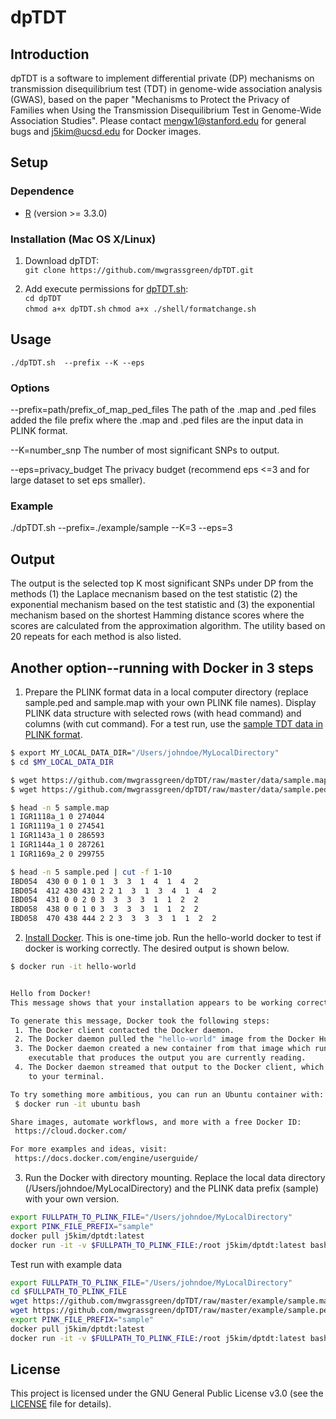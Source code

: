 # dpTDT

## Introduction
dpTDT is a software to implement differential private (DP) mechanisms on transmission disequilibrium test (TDT) in genome-wide association analysis (GWAS), based on the paper "Mechanisms to Protect the Privacy of Families when Using the Transmission Disequilibrium Test in Genome-Wide Association Studies". Please contact <mengw1@stanford.edu> for general bugs and <j5kim@ucsd.edu> for Docker images. 

## Setup
### Dependence 
* [R](https://www.r-project.org/) (version >= 3.3.0)


### Installation (Mac OS X/Linux)
1. Download dpTDT:    
`git clone https://github.com/mwgrassgreen/dpTDT.git`

2. Add execute permissions for [dpTDT.sh](https://github.com/mwgrassgreen/dpTDT/blob/master/dpTDT.sh):     
`cd dpTDT`    
`chmod a+x dpTDT.sh`
`chmod a+x ./shell/formatchange.sh`

## Usage 
	./dpTDT.sh  --prefix --K --eps


### Options
  --prefix=path/prefix\_of\_map\_ped\_files The path of the .map and .ped files added the file prefix where the .map and .ped files are the input data in PLINK format.
  
  --K=number\_snp    The number of most significant SNPs to output.
  
  --eps=privacy\_budget 	The privacy budget (recommend eps <=3 and for large dataset to set eps smaller).
  
### Example
  ./dpTDT.sh  --prefix=./example/sample --K=3 --eps=3

## Output
 The output is the selected top K most significant SNPs under DP from the methods
   (1) the Laplace mecnanism based on the test statistic (2) the exponential mechanism based on
   the test statistic and (3) the exponential mechanism based on the shortest Hamming distance scores
   where the scores are calculated from the approximation algorithm. The utility based on 20 repeats
   for each method is also listed.
   
## Another option--running with Docker in 3 steps
1. Prepare the PLINK format data in a local computer directory (replace sample.ped and sample.map with your own PLINK file names). Display PLINK data structure with selected rows
(with head command) and columns (with cut command). For a test run, use the [sample TDT data in PLINK format](https://github.com/mwgrassgreen/dpTDT/tree/master/data).
```bash
$ export MY_LOCAL_DATA_DIR="/Users/johndoe/MyLocalDirectory"
$ cd $MY_LOCAL_DATA_DIR

$ wget https://github.com/mwgrassgreen/dpTDT/raw/master/data/sample.map
$ wget https://github.com/mwgrassgreen/dpTDT/raw/master/data/sample.ped

$ head -n 5 sample.map
1 IGR1118a_1 0 274044
1 IGR1119a_1 0 274541
1 IGR1143a_1 0 286593
1 IGR1144a_1 0 287261
1 IGR1169a_2 0 299755

$ head -n 5 sample.ped | cut -f 1-10
IBD054  430 0 0 1 0 1  3  3  1  4  1  4  2
IBD054  412 430 431 2 2 1  3  1  3  4  1  4  2
IBD054  431 0 0 2 0 3  3  3  3  1  1  2  2
IBD058  438 0 0 1 0 3  3  3  3  1  1  2  2
IBD058  470 438 444 2 2 3  3  3  3  1  1  2  2

```

2. [Install Docker](https://www.docker.com/community-edition#/download). This is one-time job. Run the hello-world docker to test if docker is working correctly. The desired output is shown below.
```bash
$ docker run -it hello-world


Hello from Docker!
This message shows that your installation appears to be working correctly.

To generate this message, Docker took the following steps:
 1. The Docker client contacted the Docker daemon.
 2. The Docker daemon pulled the "hello-world" image from the Docker Hub.
 3. The Docker daemon created a new container from that image which runs the
    executable that produces the output you are currently reading.
 4. The Docker daemon streamed that output to the Docker client, which sent it
    to your terminal.

To try something more ambitious, you can run an Ubuntu container with:
 $ docker run -it ubuntu bash

Share images, automate workflows, and more with a free Docker ID:
 https://cloud.docker.com/

For more examples and ideas, visit:
 https://docs.docker.com/engine/userguide/

```

3. Run the Docker with directory mounting. Replace the local data directory (/Users/johndoe/MyLocalDirectory) and the PLINK data prefix (sample) with your own version.

```bash
export FULLPATH_TO_PLINK_FILE="/Users/johndoe/MyLocalDirectory"
export PINK_FILE_PREFIX="sample"
docker pull j5kim/dptdt:latest
docker run -it -v $FULLPATH_TO_PLINK_FILE:/root j5kim/dptdt:latest bash /opt/dpTDT/dpTDT.sh --prefix=/root/${PINK_FILE_PREFIX} --K=3 --eps=3
```

Test run with example data
```bash
export FULLPATH_TO_PLINK_FILE="/Users/johndoe/MyLocalDirectory"
cd $FULLPATH_TO_PLINK_FILE
wget https://github.com/mwgrassgreen/dpTDT/raw/master/example/sample.map
wget https://github.com/mwgrassgreen/dpTDT/raw/master/example/sample.ped
export PINK_FILE_PREFIX="sample"
docker pull j5kim/dptdt:latest
docker run -it -v $FULLPATH_TO_PLINK_FILE:/root j5kim/dptdt:latest bash /opt/dpTDT/testrun.sh --prefix=/root/${PINK_FILE_PREFIX} --K=3 --eps=3
```



## License
This project is licensed under the GNU General Public License v3.0 (see the [LICENSE](https://github.com/mwgrassgreen/dpTDT/blob/master/LICENSE) file for details).    



